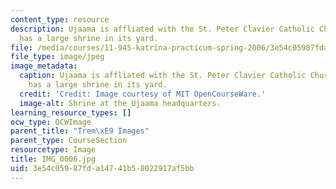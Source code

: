 ```yaml
---
content_type: resource
description: Ujaama is affliated with the St. Peter Clavier Catholic Church, and it
  has a large shrine in its yard.
file: /media/courses/11-945-katrina-practicum-spring-2006/3e54c05987fda14741b58022917af5bb_IMG_0006.jpg
file_type: image/jpeg
image_metadata:
  caption: Ujaama is affliated with the St. Peter Clavier Catholic Church, and it
    has a large shrine in its yard.
  credit: 'Credit: Image courtesy of MIT OpenCourseWare.'
  image-alt: Shrine at the Ujaama headquarters.
learning_resource_types: []
ocw_type: OCWImage
parent_title: "Trem\xE9 Images"
parent_type: CourseSection
resourcetype: Image
title: IMG_0006.jpg
uid: 3e54c059-87fd-a147-41b5-8022917af5bb
---
```

